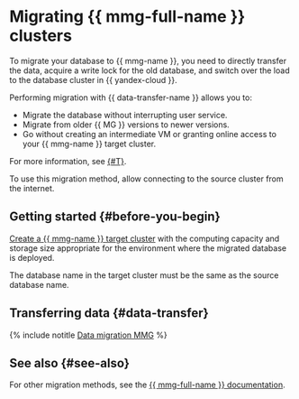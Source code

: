 # Migrating {{ mmg-full-name }} clusters


To migrate your database to {{ mmg-name }}, you need to directly transfer the data, acquire a write lock for the old database, and switch over the load to the database cluster in {{ yandex-cloud }}.

Performing migration with {{ data-transfer-name }} allows you to:

* Migrate the database without interrupting user service.
* Migrate from older {{ MG }} versions to newer versions.
* Go without creating an intermediate VM or granting online access to your {{ mmg-name }} target cluster.

For more information, see [{#T}](../concepts/use-cases.md).

To use this migration method, allow connecting to the source cluster from the internet.

## Getting started {#before-you-begin}

[Create a {{ mmg-name }} target cluster](../../managed-mongodb/operations/cluster-create.md) with the computing capacity and storage size appropriate for the environment where the migrated database is deployed.

The database name in the target cluster must be the same as the source database name.

## Transferring data {#data-transfer}

{% include notitle [Data migration MMG](../../_tutorials/dataplatform/datatransfer/managed-mongodb.md) %}

## See also {#see-also}

For other migration methods, see the [{{ mmg-full-name }} documentation](../../managed-mongodb/tutorials/data-migration.md).